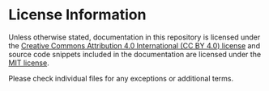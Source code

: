 # License Information

Unless otherwise stated, documentation in this repository is licensed under 
the [Creative Commons Attribution 4.0 International (CC BY 4.0) license](LICENSES/CC-BY-4.0.txt)
and source code snippets included in the documentation are licensed under 
the [MIT license](/LICENSE/MIT.txt).

Please check individual files for any exceptions or additional terms.
